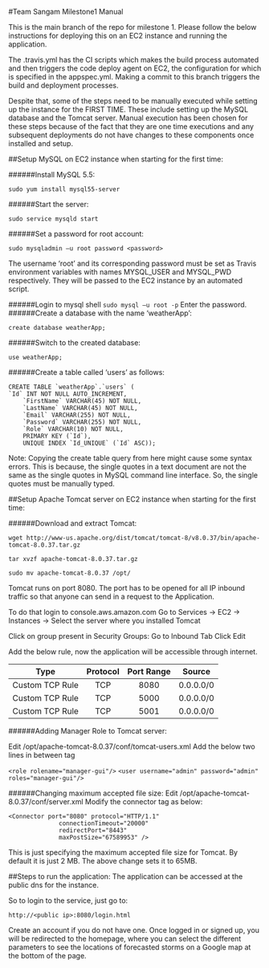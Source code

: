#Team Sangam Milestone1 Manual


This is the main branch of the repo for milestone 1. Please follow the below instructions for deploying this on an EC2 instance and running the application.

The .travis.yml has the CI scripts which makes the build process automated and then triggers the code deploy agent on EC2, the configuration for which is specified in the appspec.yml. Making a commit to this branch triggers the build and deployment processes.

Despite that, some of the steps need to be manually executed while setting up the instance for the FIRST TIME. These include setting up the MySQL database and the Tomcat server. Manual execution has been chosen for these steps because of the fact that they are one time executions and any  subsequent deployments do not have changes to these components once installed and setup.

##Setup MySQL on EC2 instance when starting for the first time:

######Install MySQL 5.5:

`sudo yum install mysql55-server`

######Start the server:

`sudo service mysqld start`

######Set a password for root account:

`sudo mysqladmin –u root password <password>`

The username ‘root’ and its corresponding password must be set as Travis environment variables with names MYSQL_USER and MYSQL_PWD respectively. They will be passed to the EC2 instance by an automated script.

######Login to mysql shell
`sudo mysql –u root -p`
Enter the password.
######Create a database with the name ‘weatherApp’:

`create database weatherApp;`

######Switch to the created database:

	use weatherApp;

######Create a table called ‘users’ as follows:

	CREATE TABLE `weatherApp`.`users` (
  	`Id` INT NOT NULL AUTO_INCREMENT,
		`FirstName` VARCHAR(45) NOT NULL,
		`LastName` VARCHAR(45) NOT NULL,
		`Email` VARCHAR(255) NOT NULL,
		`Password` VARCHAR(255) NOT NULL,
		`Role` VARCHAR(10) NOT NULL,
		PRIMARY KEY (`Id`),
		UNIQUE INDEX `Id_UNIQUE` (`Id` ASC));

Note: Copying the create table query from here might cause some syntax errors. This is because, the single quotes in a text document are not the same as the single quotes in MySQL command line interface. So, the single quotes must be manually typed.



##Setup Apache Tomcat server on EC2 instance when starting for the first time:

######Download and extract Tomcat:

	wget http://www-us.apache.org/dist/tomcat/tomcat-8/v8.0.37/bin/apache-tomcat-8.0.37.tar.gz

	tar xvzf apache-tomcat-8.0.37.tar.gz

	sudo mv apache-tomcat-8.0.37 /opt/



Tomcat runs on port 8080. The port has to be opened for all IP inbound traffic so that anyone can send in a request to the Application.
  
To do that login to console.aws.amazon.com
Go to Services -> EC2 -> Instances -> Select the server where you installed Tomcat
  
Click on group present in Security Groups:
Go to Inbound Tab
Click Edit

Add the below rule, now the application will be accessible through internet.

| Type        | Protocol        | Port Range  | Source  | 
| :-----------:|:---------------:| :-----------:|:--------:|
| Custom TCP Rule | TCP | 8080 | 0.0.0.0/0 |
| Custom TCP Rule | TCP | 5000 | 0.0.0.0/0 |
| Custom TCP Rule | TCP | 5001 | 0.0.0.0/0 |


  
  
######Adding Manager Role to Tomcat server:

Edit /opt/apache-tomcat-8.0.37/conf/tomcat-users.xml
Add the below two lines in between <tomcat-users> tag
  
`<role rolename="manager-gui"/>`
`<user username="admin" password="admin" roles="manager-gui"/>`


######Changing maximum accepted file size:
Edit /opt/apache-tomcat-8.0.37/conf/server.xml
Modify the connector tag as below:

```
<Connector port="8080" protocol="HTTP/1.1"
              connectionTimeout="20000"
              redirectPort="8443"
              maxPostSize="67589953" />
```

This is just specifying the maximum accepted file size for Tomcat. By default it is just 2 MB. The above change sets it to 65MB.

##Steps to run the application:
The application can be accessed at the public dns for the instance.

So to login to the service, just go to:

`http://<public ip>:8080/login.html`

Create an account if you do not have one.
Once logged in or signed up, you will be redirected to the homepage, where you can select the different parameters to see the locations of forecasted storms on a Google map at the bottom of the page.
